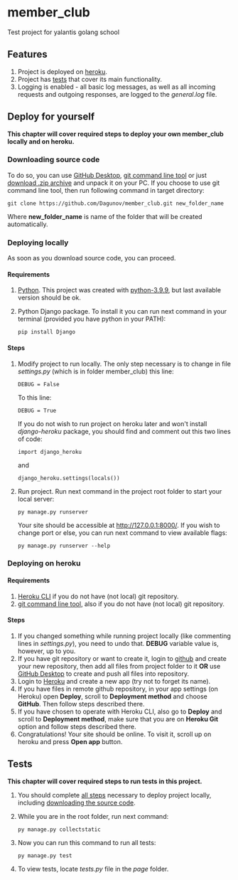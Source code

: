 # member_club
 Test project for yalantis golang school

## Features
 1. Project is deployed on [heroku](https://members-club-mmah.herokuapp.com/).
 2. Project has [tests](#tests) that cover its main functionality.
 3. Logging is enabled - all basic log messages, as well as all incoming requests and outgoing responses, are logged to the *general.log* file.

## Deploy for yourself
 **This chapter will cover required steps to deploy your own member_club locally and on heroku.**
 ### Downloading source code
  To do so, you can use [GitHub Desktop](https://desktop.github.com/), [git command line tool](https://git-scm.com/downloads) or just [download .zip archive](https://github.com/Dagunov/member_club/archive/refs/heads/main.zip) and unpack it on your PC.
  If you choose to use git command line tool, then run following command in target directory:

    git clone https://github.com/Dagunov/member_club.git new_folder_name

  Where **new_folder_name** is name of the folder that will be created automatically.  
 ### Deploying locally
  As soon as you download source code, you can proceed.
  #### Requirements
   1. [Python](https://www.python.org/downloads/). This project was created with [python-3.9.9](https://www.python.org/downloads/release/python-399/), but last available version should be ok.
   2. Python Django package. To install it you can run next command in your terminal (provided you have python in your PATH):

          pip install Django
  #### Steps
   1. Modify project to run locally.
   The only step necessary is to change in file *settings.py* (which is in folder member_club) this line:

          DEBUG = False

       To this line:

          DEBUG = True

       If you do not wish to run project on heroku later and won't install *django-heroku* package, you should find and comment out this two lines of code:

          import django_heroku

       and

          django_heroku.settings(locals())
   2. Run project.
   Run next command in the project root folder to start your local server:

          py manage.py runserver

       Your site should be accessible at <http://127.0.0.1:8000/>.
       If you wish to change port or else, you can run next command to view available flags:

          py manage.py runserver --help
 ### Deploying on heroku
  #### Requirements
   1. [Heroku CLI](https://devcenter.heroku.com/articles/heroku-cli) if you do not have (not local) git repository.
   2. [git command line tool](https://git-scm.com/downloads), also if you do not have (not local) git repository.
  #### Steps
   1. If you changed something while running project locally (like commenting lines in *settings.py*), you need to undo that. **DEBUG** variable value is, however, up to you.
   2. If you have git repository or want to create it, login to [github](https://github.com/) and create your new repository, then add all files from project folder to it **OR** use [GitHub Desktop](https://desktop.github.com/) to create and push all files into repository.
   3. Login to [Heroku](https://www.heroku.com) and create a new app (try not to forget its name).
   4. If you have files in remote github repository, in your app settings (on Heroku) open **Deploy**, scroll to **Deployment method** and choose **GitHub**. Then follow steps described there.
   5. If you have chosen to operate with Heroku CLI, also go to **Deploy** and scroll to **Deployment method**, make sure that you are on **Heroku Git** option and follow steps described there.
   6. Congratulations! Your site should be online. To visit it, scroll up on heroku and press **Open app** button.


## Tests
 **This chapter will cover required steps to run tests in this project.**
  1. You should complete [all steps](#deploying-locally) necessary to deploy project locally, including [downloading the source code](#downloading-source-code).
  2. While you are in the root folder, run next command:

         py manage.py collectstatic

  3. Now you can run this command to run all tests:

         py manage.py test

  3. To view tests, locate *tests.py* file in the *page* folder.